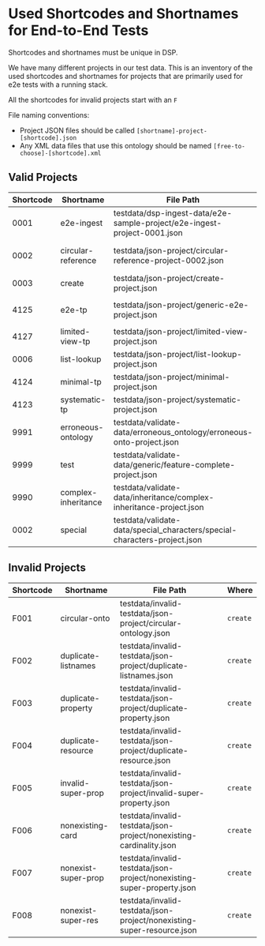 # Used Shortcodes and Shortnames for End-to-End Tests

Shortcodes and shortnames must be unique in DSP.

We have many different projects in our test data.
This is an inventory of the used shortcodes and shortnames for projects
that are primarily used for e2e tests with a running stack.

All the shortcodes for invalid projects start with an `F`

File naming conventions:

- Project JSON files should be called `[shortname]-project-[shortcode].json`
- Any XML data files that use this ontology should be named `[free-to-choose]-[shortcode].xml`

## Valid Projects

| Shortcode | Shortname           | File Path                                                                 | Where                         |
|-----------|---------------------|---------------------------------------------------------------------------|-------------------------------|
| 0001      | e2e-ingest          | testdata/dsp-ingest-data/e2e-sample-project/e2e-ingest-project-0001.json  | `ingest-xmlupload`            |
| 0002      | circular-reference  | testdata/json-project/circular-reference-project-0002.json                | required for an XML           |
| 0003      | create              | testdata/json-project/create-project.json                                 | `create`                      |
| 4125      | e2e-tp              | testdata/json-project/generic-e2e-project.json                            | `create`, `get`, `xmlupload`  |
| 4127      | limited-view-tp     | testdata/json-project/limited-view-project.json                           | NEVER!                        |
| 0006      | list-lookup         | testdata/json-project/list-lookup-project.json                            | `xmllib` integration          |
| 4124      | minimal-tp          | testdata/json-project/minimal-project.json                                | `create`                      |
| 4123      | systematic-tp       | testdata/json-project/systematic-project.json                             | `create`, `xmlupload`         |
| 9991      | erroneous-ontology  | testdata/validate-data/erroneous_ontology/erroneous-onto-project.json     | `validate-data `              |
| 9999      | test                | testdata/validate-data/generic/feature-complete-project.json              | `validate-data `, `xmlupload` |
| 9990      | complex-inheritance | testdata/validate-data/inheritance/complex-inheritance-project.json       | `validate-data `              |
| 0002      | special             | testdata/validate-data/special_characters/special-characters-project.json | `validate-data `              |

## Invalid Projects

| Shortcode | Shortname           | File Path                                                              | Where    |
|-----------|---------------------|------------------------------------------------------------------------|----------|
| F001      | circular-onto       | testdata/invalid-testdata/json-project/circular-ontology.json          | `create` |
| F002      | duplicate-listnames | testdata/invalid-testdata/json-project/duplicate-listnames.json        | `create` |
| F003      | duplicate-property  | testdata/invalid-testdata/json-project/duplicate-property.json         | `create` |
| F004      | duplicate-resource  | testdata/invalid-testdata/json-project/duplicate-resource.json         | `create` |
| F005      | invalid-super-prop  | testdata/invalid-testdata/json-project/invalid-super-property.json     | `create` |
| F006      | nonexisting-card    | testdata/invalid-testdata/json-project/nonexisting-cardinality.json    | `create` |
| F007      | nonexist-super-prop | testdata/invalid-testdata/json-project/nonexisting-super-property.json | `create` |
| F008      | nonexist-super-res  | testdata/invalid-testdata/json-project/nonexisting-super-resource.json | `create` |
